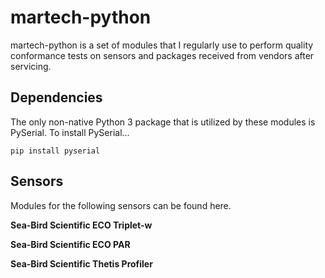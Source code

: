 # martech-python
martech-python is a set of modules that I regularly use to perform quality conformance tests on sensors and packages received from vendors after servicing.


## Dependencies
The only non-native Python 3 package that is utilized by these modules is PySerial.
To install PySerial...

`pip install pyserial`

## Sensors

Modules for the following sensors can be found here.


**Sea-Bird Scientific ECO Triplet-w**

**Sea-Bird Scientific ECO PAR**

**Sea-Bird Scientific Thetis Profiler**

